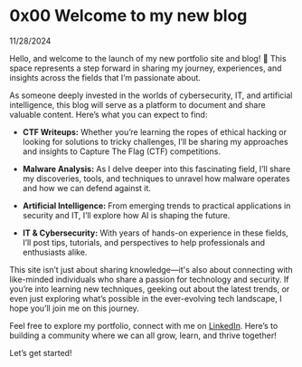 # 0x00 Welcome to my new blog
11/28/2024

Hello, and welcome to the launch of my new portfolio site and blog! 🎉 This space represents a step forward in sharing my journey, experiences, and insights across the fields that I’m passionate about.

As someone deeply invested in the worlds of cybersecurity, IT, and artificial intelligence, this blog will serve as a platform to document and share valuable content. Here’s what you can expect to find:

- **CTF Writeups:** Whether you’re learning the ropes of ethical hacking or looking for solutions to tricky challenges, I’ll be sharing my approaches and insights to Capture The Flag (CTF) competitions.
    
- **Malware Analysis:** As I delve deeper into this fascinating field, I’ll share my discoveries, tools, and techniques to unravel how malware operates and how we can defend against it.
    
- **Artificial Intelligence:** From emerging trends to practical applications in security and IT, I’ll explore how AI is shaping the future.
    
- **IT & Cybersecurity:** With years of hands-on experience in these fields, I’ll post tips, tutorials, and perspectives to help professionals and enthusiasts alike.
    

This site isn’t just about sharing knowledge—it's also about connecting with like-minded individuals who share a passion for technology and security. If you’re into learning new techniques, geeking out about the latest trends, or even just exploring what’s possible in the ever-evolving tech landscape, I hope you’ll join me on this journey.

Feel free to explore my portfolio, connect with me on [LinkedIn](https://www.linkedin.com/in/jesse-miller-tcp/). Here’s to building a community where we can all grow, learn, and thrive together!

Let’s get started!